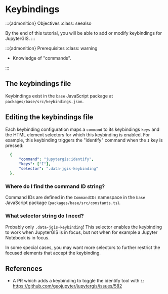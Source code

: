 # Keybindings

:::{admonition} Objectives
:class: seealso

By the end of this tutorial, you will be able to add or modify keybindings for
JupyterGIS.
:::

:::{admonition} Prerequisites
:class: warning

- Knowledge of "commands".

:::

## The keybindings file

Keybindings exist in the `base` JavaScript package at
`packages/base/src/keybindings.json`.

## Editing the keybindings file

Each keybinding configuration maps a `command` to its keybindings `keys` and the HTML
element selectors for which this keybinding is enabled.
For example, this keybinding triggers the "identify" command when the `I` key is pressed:

```yaml
  {
      "command": "jupytergis:identify",
      "keys": ["I"],
      "selector": ".data-jgis-keybinding"
  },
```

### Where do I find the command ID string?

Command IDs are defined in the `CommandIDs` namespace in the `base` JavaScript package
(`packages/base/src/constants.ts`).

### What selector string do I need?

Probably only `.data-jgis-keybinding`!
This selector enables the keybinding to work when
JupyterGIS is in focus, but not when for example a Jupyter Notebook is in focus.

In some special cases, you may want more selectors to further restrict the focused
elements that accept the keybinding.

## References

- A PR which adds a keybinding to toggle the identify tool with `i`:
  <https://github.com/geojupyter/jupytergis/issues/582>
